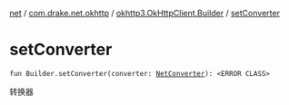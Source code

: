 [net](../../index.md) / [com.drake.net.okhttp](../index.md) / [okhttp3.OkHttpClient.Builder](index.md) / [setConverter](./set-converter.md)

# setConverter

`fun Builder.setConverter(converter: `[`NetConverter`](../../com.drake.net.convert/-net-converter/index.md)`): <ERROR CLASS>`

转换器

